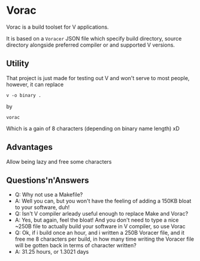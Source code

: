 # Vorac
Vorac is a build toolset for V applications.

It is based on a `Voracer` JSON file which specify build directory, source directory alongside preferred compiler or and supported V versions.
## Utility
That project is just made for testing out V and won't serve to most people, however, it can replace
```
v -o binary .
```
by
```
vorac
```
Which is a gain of 8 characters (depending on binary name length) xD

## Advantages
Allow being lazy and free some characters
## Questions'n'Answers
- Q: Why not use a Makefile?
- A:  Well you can, but you won't have the feeling of adding a 150KB bloat to your software, duh!
- Q: Isn't V compiler arleady useful enough to replace Make and Vorac?
- A: Yes, but again, feel the bloat! And you don't need to type a nice ~250B file to actually build your software in V compiler, so use Vorac
- Q: Ok, if i build once an hour, and i written a 250B Voracer file, and it free me 8 characters per build, in how many time writing the Voracer file will be gotten back in terms of character written?
- A: 31.25 hours, or 1.3021 days

